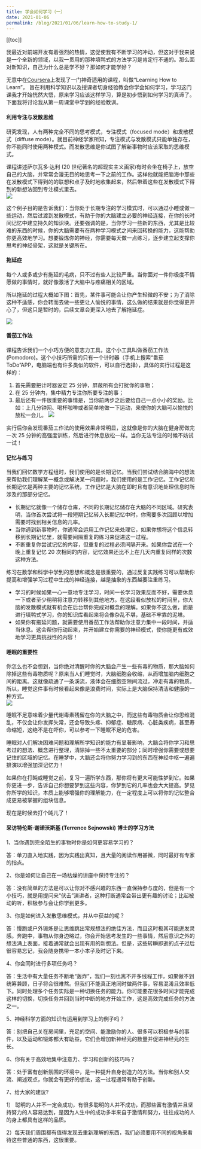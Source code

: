 ```yaml
---
title: 学会如何学习（一）
date: 2021-01-06
permalink: /blog/2021/01/06/learn-how-to-study-1/
---
```


[[toc]]

我最近对前端开发有着强烈的热情，这促使我有不断学习的冲动，但这对于我来说是一个全新的领域，以我一贯用的那种填鸭式的方法学习是肯定行不通的。那么面对新知识，自己为什么总是学不好？那如何才能学好？

无意中在[Coursera](http://link.zhihu.com/?target=https%3A//www.coursera.org/learn/ruhe-xuexi)上发现了一门神奇适用的课程，叫做“Learning How to Learn”， 旨在利用科学知识以及授课者切身经验教会你学会如何学习，学习这门课我才开始恍然大悟，原来学习应该这样学习，算是初步悟到如何学习的真谛了。下面我将讨论我从第一周课堂中学到的经验教训。

#### 利用专注与发散思维

研究发现，人有两种完全不同的思考模式，专注模式（focused mode）和发散模式（diffuse mode）。就目前神经学家所知，专注模式与发散模式只能单独存在，你不能同时使用两种模式。而发散思维是你试图了解新事物时应该采取的思维模式。

课程讲述萨尔瓦多·达利 (20 世纪著名的超现实主义画家)有时会坐在椅子上，放空自己的大脑，并常常会漫无目的地思考一下之前的工作。这样他就能把脑海中那些在发散模式下得到的的联想和点子及时地收集起来，然后带着这些在发散模式下得到的新想法回到专注模式里去。  
![](../static/assets/learn1/1.jpg)

这个例子目的是告诉我们：当你处于长期专注的学习模式时，可以通过小睡或做一些运动，然后过渡到发散模式，有助于你的大脑建立必要的神经连接，在你的长时间记忆中建立持久的知识块。还要强调的是，当你学习一些新的东西，尤其是比较难的东西的时候，你的大脑需要有在两种学习模式之间来回转换的能力，这能帮助你更高效地学习。想要锻炼你的神经，你需要每天做一点练习，逐步建立起支撑你思考的神经骨架，这就是关键所在。

#### 拖延症

每个人或多或少有拖延的毛病，只不过有些人比较严重。当你面对一件你极度不情愿做的事情时，就好像激活了大脑中与疼痛相关的区域。

所以拖延的过程大概如下图：首先，某件事可能会让你产生轻微的不安；为了消除这种不适感，你会转而去做一些更让人愉悦的事情，这么做的结果就是你觉得更开心了，但这只是暂时的，后续文章会更深入地去了解拖延症。

![](../static/assets/learn1/2.jpg)

#### 番茄工作法

课程告诉我们一个小巧方便的意志力工具，这个小工具叫做番茄工作法 (Pomodoro)。这个小技巧所需的只有一个计时器（手机上搜索“番茄 ToDo”APP，电脑端也有许多类似的软件，可以自行选择），具体的实行过程是这样的：

1. 首先需要把计时器设定 25 分钟，屏蔽所有会打扰你的事物；
2. 在 25 分钟内，集中精力专注你所要专注的事；
3. 最后还有一件很重要的事情是，当你前两步之后要给自己一点小小的奖励。比如：上几分钟网、喝杯咖啡或者简单地做一下运动，来使你的大脑可以愉悦的放松一会儿。
   ![](../static/assets/learn1/3.jpg)

实行后你会发现番茄工作法的使用效果非常明显，这就像是你的大脑在健身房做完一次 25 分钟的高强度训练，然后进行休息放松一样。当你无法专注的时候不妨试一试！

#### 记忆与练习

当我们回忆数学方程组时，我们使用的是长期记忆。当我们尝试结合脑海中的想法来帮助我们理解某一概念或解决某一问题时，我们使用的是工作记忆。工作记忆和长期记忆是两种主要的记忆系统，工作记忆是大脑在即时且有意识地处理信息时所涉及的那部分记忆。

- 长期记忆就像一个储存仓库，不同的长期记忆储存在大脑的不同区域。研究表明，当你首次尝试将一段短期记忆转入长期记忆中时，你需要多次回顾以增加需要时找到相关信息的几率。
- 当你遇到新事物时，你通常会运用工作记忆来处理它，如果你想将这个信息转移到长期记忆里，就需要间隔重复的练习来促进这一过程。
- 不断重复你尝试记忆的内容，但重复的过程必须间隔开来。如果你尝试在一个晚上重复记忆 20 次相同的内容，记忆效果还比不上在几天内重复同样的次数这种方法。

练习在数学和科学中学到的思想和概念是很重要的，通过反复实践练习可以帮助你提高和增强学习过程中生成的神经连接，越是抽象的东西越要注重练习。

- 学习的时候如果一心一意地专注学习，时间一长学习效果反而不好，需要休息一下或者至少稍稍将注意力转移到其他地方。在这段看似放松的时间里，你大脑的发散模式就有机会在后台帮你完成对概念的理解。如果你不这么做，而是进行填鸭式学习，你的知识库看起来将会像杂乱不堪，基础不牢靠的泥堆。
- 如果你有拖延问题，就需要使用番茄工作法帮助你注意力集中一段时间，并适当休息。这会帮你行动起来，并开始建立你需要的神经模式，使你能更有成效地学习更具挑战性的内容！

#### 睡眠的重要性

你怎么也不会想到，当你绝对清醒时你的大脑会产生一些有毒的物质，那大脑如何除掉这些有毒物质呢？原来当人们睡觉时，大脑细胞会收缩，从而增加脑内细胞之间的距离。这就像疏通了一条溪流，液体会在细胞空隙间流过，冲走有毒的物质。所以，睡觉这件事有时候看起来像是浪费时间，实际上是大脑保持清洁和健康的一种方式。  
![](../static/assets/learn1/4.jpg)

睡眠不足意味着少量代谢毒素残留在你的大脑之中，而这些有毒物质会让你思维混乱，不仅会让你发挥失常，还会导致头疼、抑郁症、糖尿病、心脏类疾病，甚至寿命缩短，这绝不是在吓你，可以参考一下睡眠不足的危害。

睡眠对人们解决困难问题和理解所学知识的能力有显著影响，大脑会将你学习和思考过的想法、概念进行整理，清除掉一些不太重要的部分；同时增强你需要或想要记住的区域的记忆。在睡梦中，大脑还会将你努力学习到的东西在神经中枢一遍遍排演以增强加深记忆力！

如果你在打盹或睡觉之前，复习一遍所学东西，那你将有更大可能性梦到它。如果你更进一步，告诉自己你想要梦到这些内容，你梦到它的几率也会大大提高。梦见你所学的知识，本质上能够增强你的理解能力，在一定程度上可以将你的记忆整合成更易被掌握的组块信息。

现在是时候去打个盹儿了！

#### 采访特伦斯·谢诺沃斯基 (Terrence Sejnowski) 博士的学习方法

1、当你遇到完全陌生的事物时你是如何更容易学习的？

答：单刀直入地实践，因为实践出真知，且大量的阅读作用甚微，同时最好有专家的指点。

2、你是如何让自己在一场枯燥的讲座中保持专注的？

答：没有简单的方法是可以让你对不感兴趣的东西一直保持参与度的，但是有一个小技巧，就是用提问来“伏击”演讲者，这种打断通常会带出更有趣的讨论；比起被动的听，积极参与会让你学到更多。

3、你是如何进入发散思维模式，并从中获益的呢？

答：慢跑或户外锻炼是让思维跳出常规想法的绝佳方法，而且这时极其可能迸发灵感。奔跑中，事物从你身边略过，你会开始思考发生的一些事情，然后意识之外的想法涌上表面，接着通常就会出现有用的新想法。但是，这些转瞬即逝的点子过后很容易忘记，我会随身携带一本小本子及时记下来。

4、你会同时进行多项任务吗？

答：生活中有大量任务不断地“轰炸”，我们一刻也离不开多线程工作，如果做不到统筹兼顾，日子将会很难熬。但我们不能真正地同时做两件事，容易混淆且效率低下。同时处理多个任务实际是一种切换任务的能力。你可能要花很多时间才能完成这样的切换，切换任务并回到当时中断的地方开始工作，这是高效完成任务的方法之一。

5、神经科学方面的知识有运用到学习上的例子吗？

答：别把自己关在房间里，充足的空间、能激励你的人、很多可以积极参与的事件，以及运动和锻炼都大有助益，它们会增加新神经元的数量并促进神经元的生长。

6、你有关于高效地集中注意力、学习和创新的技巧吗？

答：处于富有创新氛围的环境中，是一种提升自身创造力的方法。当你和别人交流、阐述观点，你就会有更好的想法，这一过程通常有助于创新。

7、给大家的建议?

1） 聪明的人并不一定会成功，有很多聪明的人并不成功，而那些富有激情并且坚持努力的人容易达到，是因为人生中的成功多半来自于激情和努力，往往成功的人的身上都具有这样的品质。

2）每天我们周围都有值得发现去重新理解的东西，我们必须要用不同的视角来看待这些普通的东西，这很重要。
